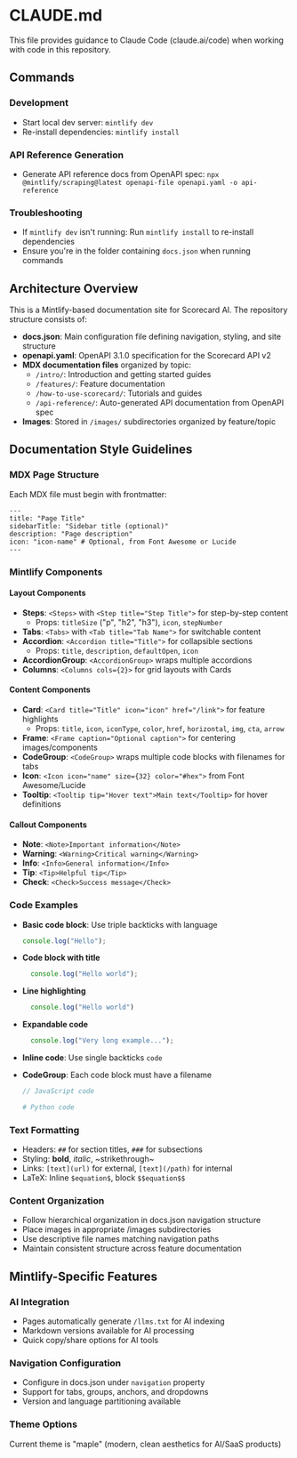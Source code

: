 # CLAUDE.md

This file provides guidance to Claude Code (claude.ai/code) when working with code in this repository.

## Commands

### Development
- Start local dev server: `mintlify dev`
- Re-install dependencies: `mintlify install`

### API Reference Generation
- Generate API reference docs from OpenAPI spec: `npx @mintlify/scraping@latest openapi-file openapi.yaml -o api-reference`

### Troubleshooting
- If `mintlify dev` isn't running: Run `mintlify install` to re-install dependencies
- Ensure you're in the folder containing `docs.json` when running commands

## Architecture Overview

This is a Mintlify-based documentation site for Scorecard AI. The repository structure consists of:

- **docs.json**: Main configuration file defining navigation, styling, and site structure
- **openapi.yaml**: OpenAPI 3.1.0 specification for the Scorecard API v2
- **MDX documentation files** organized by topic:
  - `/intro/`: Introduction and getting started guides
  - `/features/`: Feature documentation
  - `/how-to-use-scorecard/`: Tutorials and guides
  - `/api-reference/`: Auto-generated API documentation from OpenAPI spec
- **Images**: Stored in `/images/` subdirectories organized by feature/topic

## Documentation Style Guidelines

### MDX Page Structure
Each MDX file must begin with frontmatter:
```mdx
---
title: "Page Title"
sidebarTitle: "Sidebar title (optional)"
description: "Page description"
icon: "icon-name" # Optional, from Font Awesome or Lucide
---
```

### Mintlify Components

#### Layout Components
- **Steps**: `<Steps>` with `<Step title="Step Title">` for step-by-step content
  - Props: `titleSize` ("p", "h2", "h3"), `icon`, `stepNumber`
- **Tabs**: `<Tabs>` with `<Tab title="Tab Name">` for switchable content
- **Accordion**: `<Accordion title="Title">` for collapsible sections
  - Props: `title`, `description`, `defaultOpen`, `icon`
- **AccordionGroup**: `<AccordionGroup>` wraps multiple accordions
- **Columns**: `<Columns cols={2}>` for grid layouts with Cards

#### Content Components
- **Card**: `<Card title="Title" icon="icon" href="/link">` for feature highlights
  - Props: `title`, `icon`, `iconType`, `color`, `href`, `horizontal`, `img`, `cta`, `arrow`
- **Frame**: `<Frame caption="Optional caption">` for centering images/components
- **CodeGroup**: `<CodeGroup>` wraps multiple code blocks with filenames for tabs
- **Icon**: `<Icon icon="name" size={32} color="#hex">` from Font Awesome/Lucide
- **Tooltip**: `<Tooltip tip="Hover text">Main text</Tooltip>` for hover definitions

#### Callout Components
- **Note**: `<Note>Important information</Note>`
- **Warning**: `<Warning>Critical warning</Warning>`
- **Info**: `<Info>General information</Info>`
- **Tip**: `<Tip>Helpful tip</Tip>`
- **Check**: `<Check>Success message</Check>`

### Code Examples
- **Basic code block**: Use triple backticks with language
  ```javascript
  console.log("Hello");
  ```
- **Code block with title**
  ```javascript title="example.js"
    console.log("Hello world");
  ```
- **Line highlighting**
  ```javascript {1,3-5}
    console.log("Hello world")
  ```
- **Expandable code**
  ```javascript title="Long Example" [expandable]
    console.log("Very long example...");
  ```
- **Inline code**: Use single backticks `code`
- **CodeGroup**: Each code block must have a filename
  <CodeGroup>
    ```js example.js
    // JavaScript code
    ```

    ```py example.py
    # Python code
    ```
  </CodeGroup>

### Text Formatting
- Headers: `##` for section titles, `###` for subsections
- Styling: **bold**, _italic_, ~strikethrough~
- Links: `[text](url)` for external, `[text](/path)` for internal
- LaTeX: Inline `$equation$`, block `$$equation$$`

### Content Organization
- Follow hierarchical organization in docs.json navigation structure
- Place images in appropriate /images subdirectories
- Use descriptive file names matching navigation paths
- Maintain consistent structure across feature documentation

## Mintlify-Specific Features

### AI Integration
- Pages automatically generate `/llms.txt` for AI indexing
- Markdown versions available for AI processing
- Quick copy/share options for AI tools

### Navigation Configuration
- Configure in docs.json under `navigation` property
- Support for tabs, groups, anchors, and dropdowns
- Version and language partitioning available

### Theme Options
Current theme is "maple" (modern, clean aesthetics for AI/SaaS products)